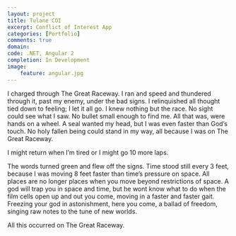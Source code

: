 ```yaml
---
layout: project
title: Tulane COI
excerpt: Conflict of Interest App
categories: [Portfolio]
comments: true
domain: 
code: .NET, Angular 2
completion: In Development
image:
    feature: angular.jpg
---
```


I charged through The Great Raceway. I ran and speed and thundered through it, past my enemy, under the bad signs. I relinquished all thought tied down to feeling; I let it all go. I knew nothing but the race. No sight could see what I saw. No bullet small enough to find me. All that was, were hands on a wheel. A seal wanted my head, but I was even faster than God’s touch. No holy fallen being could stand in my way, all because I was on The Great Raceway.

I might return when I’m tired or I might go 10 more laps.

The words turned green and flew off the signs. Time stood still every 3 feet, because I was moving 8 feet faster than time’s pressure on space. All places are no longer places when you move beyond restrictions of space. A god will trap you in space and time, but he wont know what to do when the film cells open up and out you come, moving in a faster and faster gait. Freezing your god in astonishment, here you come, a ballad of freedom, singing raw notes to the tune of new worlds.

All this occurred on The Great Raceway.

